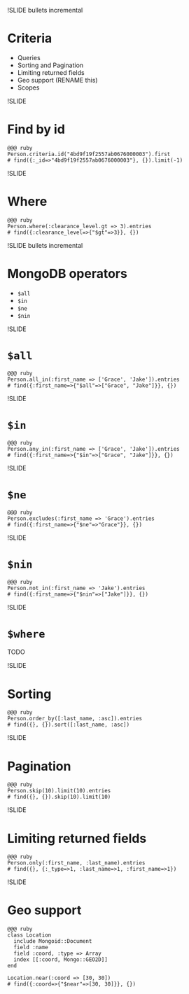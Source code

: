 !SLIDE bullets incremental

# Criteria

* Queries
* Sorting and Pagination
* Limiting returned fields
* Geo support (RENAME this)
* Scopes

!SLIDE

# Find by id

    @@@ ruby
    Person.criteria.id("4bd9f19f2557ab0676000003").first
    # find({:_id=>"4bd9f19f2557ab0676000003"}, {}).limit(-1)

!SLIDE

# Where

    @@@ ruby
    Person.where(:clearance_level.gt => 3).entries
    # find({:clearance_level=>{"$gt"=>3}}, {})

!SLIDE bullets incremental

# MongoDB operators

* `$all`
* `$in`
* `$ne`
* `$nin`

!SLIDE

# `$all`

    @@@ ruby
    Person.all_in(:first_name => ['Grace', 'Jake']).entries
    # find({:first_name=>{"$all"=>["Grace", "Jake"]}}, {})

!SLIDE

# `$in`

    @@@ ruby
    Person.any_in(:first_name => ['Grace', 'Jake']).entries
    # find({:first_name=>{"$in"=>["Grace", "Jake"]}}, {})

!SLIDE

# `$ne`

    @@@ ruby
    Person.excludes(:first_name => 'Grace').entries
    # find({:first_name=>{"$ne"=>"Grace"}}, {})

!SLIDE

# `$nin`

    @@@ ruby
    Person.not_in(:first_name => 'Jake').entries
    # find({:first_name=>{"$nin"=>["Jake"]}}, {})

!SLIDE

# `$where`

TODO

!SLIDE

# Sorting

    @@@ ruby
    Person.order_by([:last_name, :asc]).entries
    # find({}, {}).sort([:last_name, :asc])

!SLIDE

# Pagination

    @@@ ruby
    Person.skip(10).limit(10).entries
    # find({}, {}).skip(10).limit(10)

!SLIDE

# Limiting returned fields

    @@@ ruby
    Person.only(:first_name, :last_name).entries
    # find({}, {:_type=>1, :last_name=>1, :first_name=>1})

!SLIDE

# Geo support

    @@@ ruby
    class Location
      include Mongoid::Document
      field :name
      field :coord, :type => Array
      index [[:coord, Mongo::GEO2D]]
    end

    Location.near(:coord => [30, 30])
    # find({:coord=>{"$near"=>[30, 30]}}, {})

